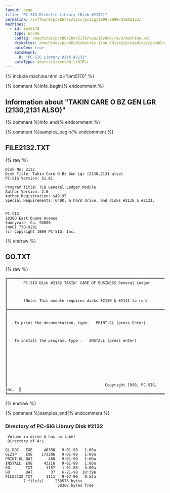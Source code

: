 ```yaml
---
layout: page
title: "PC-SIG Diskette Library (Disk #2132)"
permalink: /software/pcx86/sw/misc/pcsig/2000-2999/DISK2132/
machines:
  - id: ibm5170
    type: pcx86
    config: /machines/pcx86/ibm/5170/cga/1024kb/rev3/machine.xml
    diskettes: /machines/pcx86/diskettes.json,/disks/pcsigdisks/pcx86/diskettes.json
    autoGen: true
    autoMount:
      B: "PC-SIG Library Disk #2132"
    autoType: $date\r$time\rB:\rDIR\r
---
```


{% include machine.html id="ibm5170" %}

{% comment %}info_begin{% endcomment %}

## Information about "TAKIN CARE O BZ GEN LGR (2130,2131 ALSO)"

{% comment %}info_end{% endcomment %}

{% comment %}samples_begin{% endcomment %}

## FILE2132.TXT

{% raw %}
```
Disk No: 2132                                                           
Disk Title: Takin Care O Bz Gen Lgr (2130,2131 also)                    
PC-SIG Version: S1.01                                                   
                                                                        
Program Title: TCB General Ledger Module                                
Author Version: 2.0                                                     
Author Registration: $49.95                                             
Special Requirements: 640K, a hard drive, and disks #2130 & #2131.      
                                                                        
                                                                        
PC-SIG                                                                  
1030D East Duane Avenue                                                 
Sunnyvale  Ca. 94086                                                    
(408) 730-9291                                                          
(c) Copyright 1989 PC-SIG, Inc.                                         
```
{% endraw %}

## GO.TXT

{% raw %}
```
╔═════════════════════════════════════════════════════════════════════════╗
║       PC-SIG Disk #2132 TAKIN' CARE OF BUSINESS General Ledger          ║
║                                                                         ║
║       (Note: This module requires disks #2130 & #2131 to run)           ║
╠═════════════════════════════════════════════════════════════════════════╣
║                                                                         ║
║   To print the documentation, type:   PRINT-GL (press Enter)            ║ 
║                                                                         ║
║   To install the program, type :   INSTALL (press enter)                ║
║                                                                         ║
║                                                                         ║
║                                                                         ║
║                                                                         ║
║                                           Copyright 1990, PC-SIG, Inc.  ║
╚═════════════════════════════════════════════════════════════════════════╝
```
{% endraw %}

{% comment %}samples_end{% endcomment %}

### Directory of PC-SIG Library Disk #2132

     Volume in drive A has no label
     Directory of A:\

    GL-DOC   EXE     40358   9-01-90   1:00a
    GLZIP    EXE    172206   9-01-90   1:00a
    PRINT-GL BAT       488   9-01-90   1:00a
    INSTALL  EXE     43216   9-01-90   1:00a
    GO       TXT      1157   1-01-80   3:00a
    GO       BAT        37   6-21-90  10:39a
    FILE2132 TXT      1111   9-07-90   9:52a
            7 file(s)     258573 bytes
                           58368 bytes free
